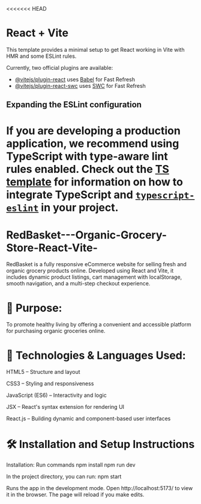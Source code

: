 <<<<<<< HEAD
# React + Vite

This template provides a minimal setup to get React working in Vite with HMR and some ESLint rules.

Currently, two official plugins are available:

- [@vitejs/plugin-react](https://github.com/vitejs/vite-plugin-react/blob/main/packages/plugin-react) uses [Babel](https://babeljs.io/) for Fast Refresh
- [@vitejs/plugin-react-swc](https://github.com/vitejs/vite-plugin-react/blob/main/packages/plugin-react-swc) uses [SWC](https://swc.rs/) for Fast Refresh

## Expanding the ESLint configuration

If you are developing a production application, we recommend using TypeScript with type-aware lint rules enabled. Check out the [TS template](https://github.com/vitejs/vite/tree/main/packages/create-vite/template-react-ts) for information on how to integrate TypeScript and [`typescript-eslint`](https://typescript-eslint.io) in your project.
=======
# RedBasket---Organic-Grocery-Store-React-Vite-
RedBasket is a fully responsive eCommerce website for selling fresh and organic grocery products online. Developed using React and Vite, it includes dynamic product listings, cart management with localStorage, smooth navigation, and a multi-step checkout experience.

# 🎯 Purpose:
To promote healthy living by offering a convenient and accessible platform for purchasing organic groceries online.

# 🧩 Technologies & Languages Used:
HTML5 – Structure and layout

CSS3 – Styling and responsiveness

JavaScript (ES6) – Interactivity and logic

JSX – React's syntax extension for rendering UI

React.js – Building dynamic and component-based user interfaces

# 🛠 Installation and Setup Instructions
Installation: Run commands
npm install
npm run dev

In the project directory, you can run: npm start

Runs the app in the development mode.
Open http://localhost:5173/ to view it in the browser. The page will reload if you make edits.
